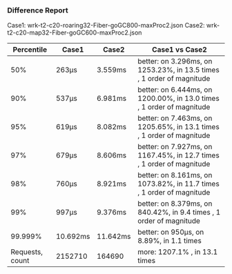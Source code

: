 ### Difference Report
Case1: wrk-t2-c20-roaring32-Fiber-goGC800-maxProc2.json
Case2: wrk-t2-c20-map32-Fiber-goGC600-maxProc2.json

|Percentile|Case1|Case2|Case1 vs Case2|
|---|---|---|---|
|50%|263µs|3.559ms|better: on 3.296ms, on 1253.23%, in 13.5 times , 1 order of magnitude|
|90%|537µs|6.981ms|better: on 6.444ms, on 1200.00%, in 13.0 times , 1 order of magnitude|
|95%|619µs|8.082ms|better: on 7.463ms, on 1205.65%, in 13.1 times , 1 order of magnitude|
|97%|679µs|8.606ms|better: on 7.927ms, on 1167.45%, in 12.7 times , 1 order of magnitude|
|98%|760µs|8.921ms|better: on 8.161ms, on 1073.82%, in 11.7 times , 1 order of magnitude|
|99%|997µs|9.376ms|better: on 8.379ms, on 840.42%, in 9.4 times , 1 order of magnitude|
|99.999%|10.692ms|11.642ms|better: on 950µs, on 8.89%, in 1.1 times |
|Requests, count|2152710|164690|more: 1207.1% , in 13.1 times |
